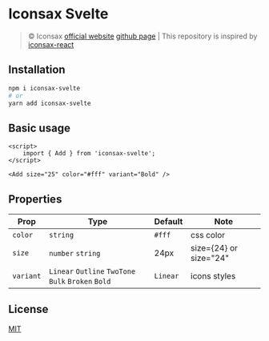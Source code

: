 # Iconsax Svelte

> &copy; Iconsax [official website](https://iconsax.io) [github page](https://github.com/lusaxweb/iconsax) | This repository is inspired by [iconsax-react](https://iconsax-react.pages.dev/)

## Installation

```bash
npm i iconsax-svelte
# or
yarn add iconsax-svelte
```

## Basic usage

```svelte
<script>
	import { Add } from 'iconsax-svelte';
</script>

<Add size="25" color="#fff" variant="Bold" />
```

## Properties

| Prop      | Type                                                | Default  | Note                   |
| --------- | --------------------------------------------------- | -------- | ---------------------- |
| `color`   | `string`                                            | `#fff`   | css color              |
| `size`    | `number` `string`                                   | 24px     | size={24} or size="24" |
| `variant` | `Linear` `Outline` `TwoTone` `Bulk` `Broken` `Bold` | `Linear` | icons styles           |

## License

[MIT](LICENSE)
